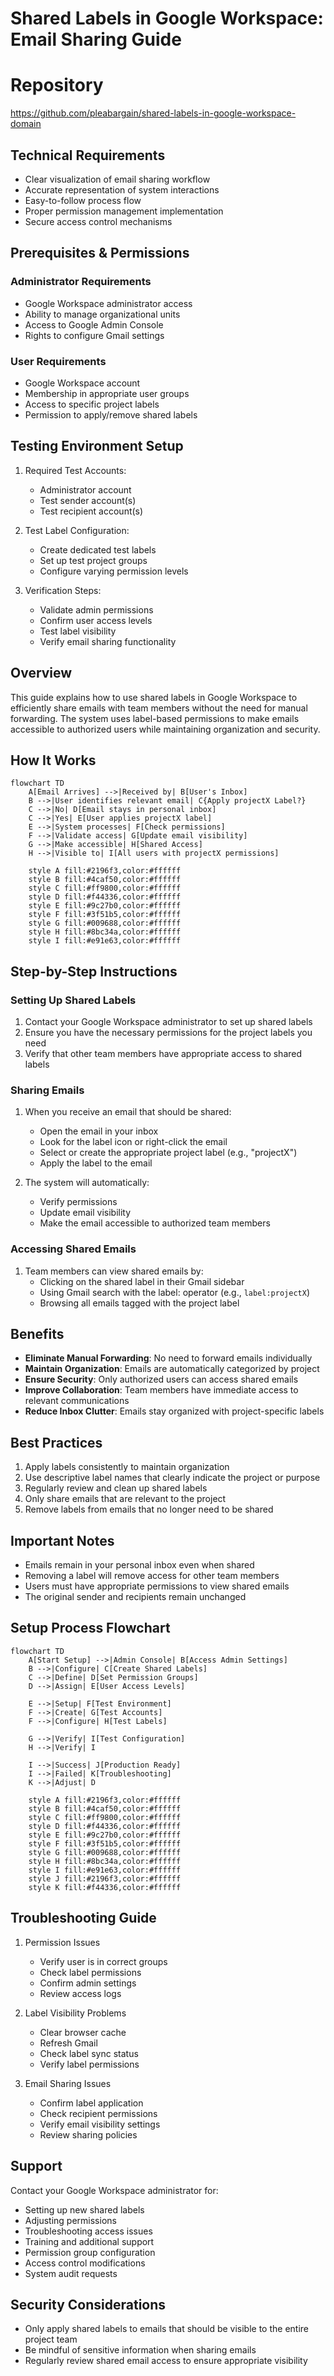 # Shared Labels in Google Workspace: Email Sharing Guide

# Repository
https://github.com/pleabargain/shared-labels-in-google-workspace-domain

## Technical Requirements
- Clear visualization of email sharing workflow
- Accurate representation of system interactions
- Easy-to-follow process flow
- Proper permission management implementation
- Secure access control mechanisms

## Prerequisites & Permissions

### Administrator Requirements
- Google Workspace administrator access
- Ability to manage organizational units
- Access to Google Admin Console
- Rights to configure Gmail settings

### User Requirements
- Google Workspace account
- Membership in appropriate user groups
- Access to specific project labels
- Permission to apply/remove shared labels

## Testing Environment Setup
1. Required Test Accounts:
   - Administrator account
   - Test sender account(s)
   - Test recipient account(s)

2. Test Label Configuration:
   - Create dedicated test labels
   - Set up test project groups
   - Configure varying permission levels

3. Verification Steps:
   - Validate admin permissions
   - Confirm user access levels
   - Test label visibility
   - Verify email sharing functionality

## Overview
This guide explains how to use shared labels in Google Workspace to efficiently share emails with team members without the need for manual forwarding. The system uses label-based permissions to make emails accessible to authorized users while maintaining organization and security.

## How It Works

```mermaid
flowchart TD
    A[Email Arrives] -->|Received by| B[User's Inbox]
    B -->|User identifies relevant email| C{Apply projectX Label?}
    C -->|No| D[Email stays in personal inbox]
    C -->|Yes| E[User applies projectX label]
    E -->|System processes| F[Check permissions]
    F -->|Validate access| G[Update email visibility]
    G -->|Make accessible| H[Shared Access]
    H -->|Visible to| I[All users with projectX permissions]
    
    style A fill:#2196f3,color:#ffffff
    style B fill:#4caf50,color:#ffffff
    style C fill:#ff9800,color:#ffffff
    style D fill:#f44336,color:#ffffff
    style E fill:#9c27b0,color:#ffffff
    style F fill:#3f51b5,color:#ffffff
    style G fill:#009688,color:#ffffff
    style H fill:#8bc34a,color:#ffffff
    style I fill:#e91e63,color:#ffffff
```

## Step-by-Step Instructions

### Setting Up Shared Labels
1. Contact your Google Workspace administrator to set up shared labels
2. Ensure you have the necessary permissions for the project labels you need
3. Verify that other team members have appropriate access to shared labels

### Sharing Emails
1. When you receive an email that should be shared:
   - Open the email in your inbox
   - Look for the label icon or right-click the email
   - Select or create the appropriate project label (e.g., "projectX")
   - Apply the label to the email

2. The system will automatically:
   - Verify permissions
   - Update email visibility
   - Make the email accessible to authorized team members

### Accessing Shared Emails
1. Team members can view shared emails by:
   - Clicking on the shared label in their Gmail sidebar
   - Using Gmail search with the label: operator (e.g., `label:projectX`)
   - Browsing all emails tagged with the project label

## Benefits
- **Eliminate Manual Forwarding**: No need to forward emails individually
- **Maintain Organization**: Emails are automatically categorized by project
- **Ensure Security**: Only authorized users can access shared emails
- **Improve Collaboration**: Team members have immediate access to relevant communications
- **Reduce Inbox Clutter**: Emails stay organized with project-specific labels

## Best Practices
1. Apply labels consistently to maintain organization
2. Use descriptive label names that clearly indicate the project or purpose
3. Regularly review and clean up shared labels
4. Only share emails that are relevant to the project
5. Remove labels from emails that no longer need to be shared

## Important Notes
- Emails remain in your personal inbox even when shared
- Removing a label will remove access for other team members
- Users must have appropriate permissions to view shared emails
- The original sender and recipients remain unchanged

## Setup Process Flowchart

```mermaid
flowchart TD
    A[Start Setup] -->|Admin Console| B[Access Admin Settings]
    B -->|Configure| C[Create Shared Labels]
    C -->|Define| D[Set Permission Groups]
    D -->|Assign| E[User Access Levels]
    
    E -->|Setup| F[Test Environment]
    F -->|Create| G[Test Accounts]
    F -->|Configure| H[Test Labels]
    
    G -->|Verify| I[Test Configuration]
    H -->|Verify| I
    
    I -->|Success| J[Production Ready]
    I -->|Failed| K[Troubleshooting]
    K -->|Adjust| D
    
    style A fill:#2196f3,color:#ffffff
    style B fill:#4caf50,color:#ffffff
    style C fill:#ff9800,color:#ffffff
    style D fill:#f44336,color:#ffffff
    style E fill:#9c27b0,color:#ffffff
    style F fill:#3f51b5,color:#ffffff
    style G fill:#009688,color:#ffffff
    style H fill:#8bc34a,color:#ffffff
    style I fill:#e91e63,color:#ffffff
    style J fill:#2196f3,color:#ffffff
    style K fill:#f44336,color:#ffffff
```

## Troubleshooting Guide
1. Permission Issues
   - Verify user is in correct groups
   - Check label permissions
   - Confirm admin settings
   - Review access logs

2. Label Visibility Problems
   - Clear browser cache
   - Refresh Gmail
   - Check label sync status
   - Verify label permissions

3. Email Sharing Issues
   - Confirm label application
   - Check recipient permissions
   - Verify email visibility settings
   - Review sharing policies

## Support
Contact your Google Workspace administrator for:
- Setting up new shared labels
- Adjusting permissions
- Troubleshooting access issues
- Training and additional support
- Permission group configuration
- Access control modifications
- System audit requests

## Security Considerations
- Only apply shared labels to emails that should be visible to the entire project team
- Be mindful of sensitive information when sharing emails
- Regularly review shared email access to ensure appropriate visibility
